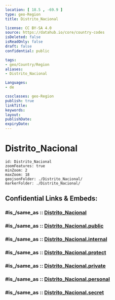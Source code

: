```yaml
---
location: [ 18.5 , -69.9 ] 
type: geo-Region
title: Distrito_Nacional

license: CC BY-SA 4.0
source: https://datahub.io/core/country-codes
isDeleted: false
isReadOnly: false
draft: false
confidential: public

tags:
- geo/Country/Region
aliases:
- Distrito_Nacional

Languages:
- de

cssclasses: geo-Region
publish: true
linkTitle: 
keywords: 
layout: 
publishDate: 
expiryDate: 
---
```


# Distrito_Nacional

```leaflet
id: Distrito_Nacional
zoomFeatures: true 
minZoom: 2 
maxZoom: 18
geojsonFolder: ./Distrito_Nacional/
markerFolder: ./Distrito_Nacional/
```


## Confidential Links & Embeds: 

### #is_/same_as :: [Distrito_Nacional](/_Standards/Earth/Continent/America~Caribbean/Dominican_Rep/provinces~Dominican_Rep/Distrito_Nacional.md) 

### #is_/same_as :: [Distrito_Nacional.public](/_public/Earth/Continent/America~Caribbean/Dominican_Rep/provinces~Dominican_Rep/Distrito_Nacional.public.md) 

### #is_/same_as :: [Distrito_Nacional.internal](/_internal/Earth/Continent/America~Caribbean/Dominican_Rep/provinces~Dominican_Rep/Distrito_Nacional.internal.md) 

### #is_/same_as :: [Distrito_Nacional.protect](/_protect/Earth/Continent/America~Caribbean/Dominican_Rep/provinces~Dominican_Rep/Distrito_Nacional.protect.md) 

### #is_/same_as :: [Distrito_Nacional.private](/_private/Earth/Continent/America~Caribbean/Dominican_Rep/provinces~Dominican_Rep/Distrito_Nacional.private.md) 

### #is_/same_as :: [Distrito_Nacional.personal](/_personal/Earth/Continent/America~Caribbean/Dominican_Rep/provinces~Dominican_Rep/Distrito_Nacional.personal.md) 

### #is_/same_as :: [Distrito_Nacional.secret](/_secret/Earth/Continent/America~Caribbean/Dominican_Rep/provinces~Dominican_Rep/Distrito_Nacional.secret.md)

